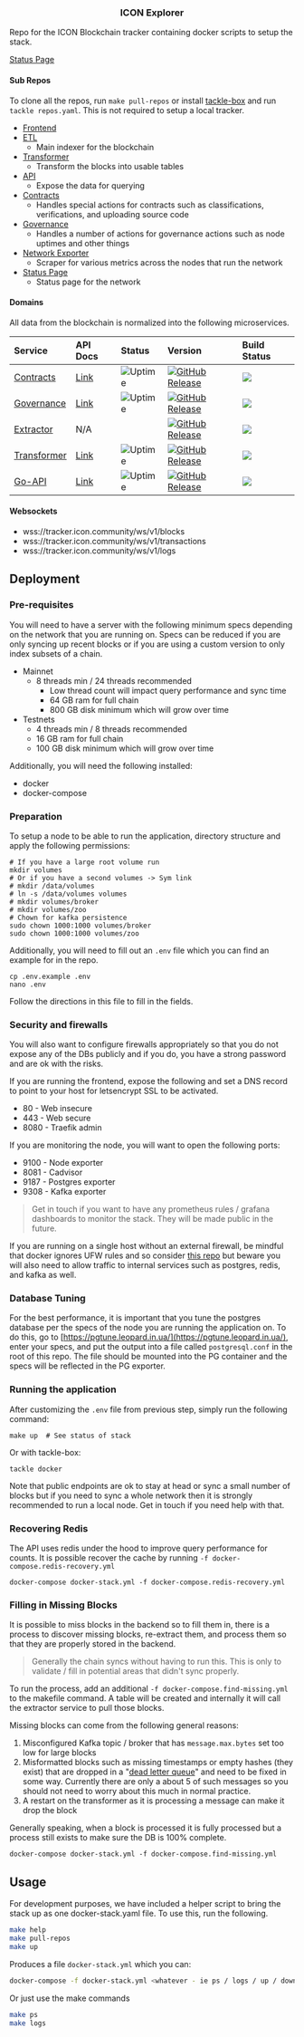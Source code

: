 <p align="center">
  <h3 align="center">ICON Explorer</h3>
</p>

Repo for the ICON Blockchain tracker containing docker scripts to setup the stack.

[Status Page](https://status.icon.sudoblock.io)

#### Sub Repos

To clone all the repos, run `make pull-repos` or install [tackle-box](https://github.com/robcxyz/tackle-box) and run `tackle repos.yaml`. This is not required to setup a local tracker. 

- [Frontend](https://github.com/sudoblockio/icon-tracker-frontend)
- [ETL](https://github.com/sudoblockio/icon-go-etl)
    - Main indexer for the blockchain
- [Transformer](https://github.com/sudoblockio/icon-transformer)
    - Transform the blocks into usable tables
- [API](https://github.com/sudoblockio/icon-go-api)
    - Expose the data for querying
- [Contracts](https://github.com/sudoblockio/icon-contracts)
  - Handles special actions for contracts such as classifications, verifications, and uploading source code 
- [Governance](https://github.com/sudoblockio/icon-contracts)
  - Handles a number of actions for governance actions such as node uptimes and other things 
- [Network Exporter](https://github.com/sudoblockio/icon-network-exporter)
    - Scraper for various metrics across the nodes that run the network
- [Status Page](https://github.com/sudoblockio/icon-status-page)
    - Status page for the network 

#### Domains

All data from the blockchain is normalized into the following microservices.

| Service                                                          | API Docs                                                      | Status                                                                                                                                                                                 | Version | Build Status | 
|:-----------------------------------------------------------------|:--------------------------------------------------------------|:---------------------------------------------------------------------------------------------------------------------------------------------------------------------------------------|:---- | :---- | 
| [Contracts](https://github.com/sudoblockio/icon-contracts)       | [Link](https://tracker.icon.community/api/v1/contracts/docs)  | ![Uptime](https://img.shields.io/endpoint?url=https%3A%2F%2Fraw.githubusercontent.com%2Fsudoblockio%2Ficon-status-page%2Fmaster%2Fapi%2Fprod-mainnet-contracts-service%2Fuptime.json)  | [![GitHub Release](https://img.shields.io/github/release/sudoblockio/icon-contracts.svg?style=flat)]() | ![](https://github.com/sudoblockio/icon-contracts/workflows/push-main-dockerhub/badge.svg?branch=main)
| [Governance](https://github.com/sudoblockio/icon-governance)     | [Link](https://tracker.icon.community/api/v1/governance/docs) | ![Uptime](https://img.shields.io/endpoint?url=https%3A%2F%2Fraw.githubusercontent.com%2Fsudoblockio%2Ficon-status-page%2Fmaster%2Fapi%2Fprod-mainnet-governance-service%2Fuptime.json) | [![GitHub Release](https://img.shields.io/github/release/sudoblockio/icon-governance.svg?style=flat)]() | ![](https://github.com/sudoblockio/icon-governance/workflows/push-main-dockerhub/badge.svg?branch=main)
| [Extractor](https://github.com/sudoblockio/icon-extractor)       | N/A                                                           |                                                                                                                                                                                        | [![GitHub Release](https://img.shields.io/github/release/sudoblockio/icon-extractor.svg?style=flat)]() | ![](https://github.com/sudoblockio/icon-extractor/workflows/push-main/badge.svg?branch=main)
| [Transformer](https://github.com/sudoblockio/icon-transformer)   | [Link](https://tracker.icon.community/api/v1/metrics/docs)    | ![Uptime](https://img.shields.io/endpoint?url=https%3A%2F%2Fraw.githubusercontent.com%2Fsudoblockio%2Ficon-status-page%2Fmaster%2Fapi%2Fprod-mainnet-api%2Fuptime.json)                 | [![GitHub Release](https://img.shields.io/github/release/sudoblockio/icon-transformer.svg?style=flat)]() | ![](https://github.com/sudoblockio/icon-transformer/workflows/push-main/badge.svg?branch=main)
| [Go-API](https://github.com/sudoblockio/icon-go-api)             | [Link](https://tracker.icon.community/api/v1/metrics/docs)    | ![Uptime](https://img.shields.io/endpoint?url=https%3A%2F%2Fraw.githubusercontent.com%2Fsudoblockio%2Ficon-status-page%2Fmaster%2Fapi%2Fprod-mainnet-api%2Fuptime.json)                | [![GitHub Release](https://img.shields.io/github/release/sudoblockio/icon-go-api.svg?style=flat)]() | ![](https://github.com/sudoblockio/icon-go-api/workflows/push-main/badge.svg?branch=main)


#### Websockets

- wss://tracker.icon.community/ws/v1/blocks
- wss://tracker.icon.community/ws/v1/transactions
- wss://tracker.icon.community/ws/v1/logs

## Deployment 

### Pre-requisites

You will need to have a server with the following minimum specs depending on the network that you are running on. Specs can be reduced if you are only syncing up recent blocks or if you are using a custom version to only index subsets of a chain.

- Mainnet
  - 8 threads min / 24 threads recommended
    - Low thread count will impact query performance and sync time
    - 64 GB ram for full chain
    - 800 GB disk minimum which will grow over time
- Testnets
  - 4 threads min / 8 threads recommended
  - 16 GB ram for full chain
  - 100 GB disk minimum which will grow over time

Additionally, you will need the following installed:

- docker
- docker-compose

### Preparation

To setup a node to be able to run the application, directory structure and apply the following permissions:

```shell
# If you have a large root volume run 
mkdir volumes 
# Or if you have a second volumes -> Sym link  
# mkdir /data/volumes
# ln -s /data/volumes volumes
# mkdir volumes/broker
# mkdir volumes/zoo
# Chown for kafka persistence 
sudo chown 1000:1000 volumes/broker
sudo chown 1000:1000 volumes/zoo
```

Additionally, you will need to fill out an `.env` file which you can find an example for in the repo.

```shell
cp .env.example .env
nano .env
```

Follow the directions in this file to fill in the fields.

### Security and firewalls

You will also want to configure firewalls appropriately so that you do not expose any of the DBs publicly and if you do, you have a strong password and are ok with the risks.

If you are running the frontend, expose the following and set a DNS record to point to your host for letsencrypt SSL to be activated.

- 80 - Web insecure
- 443 - Web secure
- 8080 - Traefik admin

If you are monitoring the node, you will want to open the following ports:

- 9100 - Node exporter
- 8081 - Cadvisor
- 9187 - Postgres exporter
- 9308 - Kafka exporter

> Get in touch if you want to have any prometheus rules / grafana dashboards to monitor the stack. They will be made public in the future.

If you are running on a single host without an external firewall, be mindful that docker ignores UFW rules and so consider [this repo](https://github.com/chaifeng/ufw-docker) but beware you will also need to allow traffic to internal services such as postgres, redis, and kafka as well.

### Database Tuning

For the best performance, it is important that you tune the postgres database per the specs of the node you are running the application on. To do this, go to [https://pgtune.leopard.in.ua/](https://pgtune.leopard.in.ua/), enter your specs, and put the output into a file called `postgresql.conf` in the root of this repo.  The file should be mounted into the PG container and the specs will be reflected in the PG exporter.

### Running the application

After customizing the `.env` file from previous step, simply run the following command:

```shell
make up  # See status of stack 
```

Or with tackle-box:

```shell
tackle docker 
```

Note that public endpoints are ok to stay at head or sync a small number of blocks but if you need to sync a whole network then it is strongly recommended to run a local node. Get in touch if you need help with that. 

### Recovering Redis

The API uses redis under the hood to improve query performance for counts. It is possible recover the cache by running `-f docker-compose.redis-recovery.yml`

```shell
docker-compose docker-stack.yml -f docker-compose.redis-recovery.yml
```

### Filling in Missing Blocks

It is possible to miss blocks in the backend so to fill them in, there is a process to discover missing blocks, re-extract them, and process them so that they are properly stored in the backend.

> Generally the chain syncs without having to run this. This is only to validate / fill in potential areas that didn't sync properly. 

To run the process, add an additional `-f docker-compose.find-missing.yml` to the makefile command.  A table will be created and internally it will call the extractor service to pull those blocks.

Missing blocks can come from the following general reasons:

1. Misconfigured Kafka topic / broker that has `message.max.bytes` set too low for large blocks
2. Misformatted blocks such as missing timestamps or empty hashes (they exist) that are dropped in a "[dead letter queue](https://medium.com/@sannidhi.s.t/dead-letter-queues-dlqs-in-kafka-afb4b6835309)" and need to be fixed in some way.  Currently there are only a about 5 of such messages so you should not need to worry about this much in normal practice.
3. A restart on the transformer as it is processing a message can make it drop the block

Generally speaking, when a block is processed it is fully processed but a process still exists to make sure the DB is 100% complete.

```shell
docker-compose docker-stack.yml -f docker-compose.find-missing.yml
```

## Usage

For development purposes, we have included a helper script to bring the stack up as one docker-stack.yaml file. To use
this, run the following.

```bash
make help 
make pull-repos 
make up 
```

Produces a file `docker-stack.yml` which you can:

```bash
docker-compose -f docker-stack.yml <whatever - ie ps / logs / up / down>
```

Or just use the make commands

```bash
make ps 
make logs 
```
